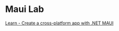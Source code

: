 # Maui Lab 

[Learn - Create a cross-platform app with .NET MAUI]([url](https://learn.microsoft.com/fr-fr/training/modules/build-mobile-and-desktop-apps/)https://learn.microsoft.com/fr-fr/training/modules/build-mobile-and-desktop-apps/)
